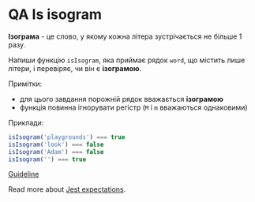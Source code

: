# QA Is isogram

**Ізограма** - це слово, у якому кожна літера зустрічається не більше 1 разу.

Напиши функцію `isIsogram`, яка приймає рядок `word`, що містить лише літери, і
перевіряє, чи він є **ізограмою**.

Примітки:

- для цього завдання порожній рядок вважається **ізограмою**
- функція повинна ігнорувати регістр (`M` і `m` вважаються однаковими)

Приклади:

```js
isIsogram('playgrounds') === true
isIsogram('look') === false
isIsogram('Adam') === false
isIsogram('') === true
```

[Guideline](https://github.com/mate-academy/js_task-guideline/blob/master/README.md)

Read more about [Jest expectations](https://jestjs.io/uk/docs/expect).
